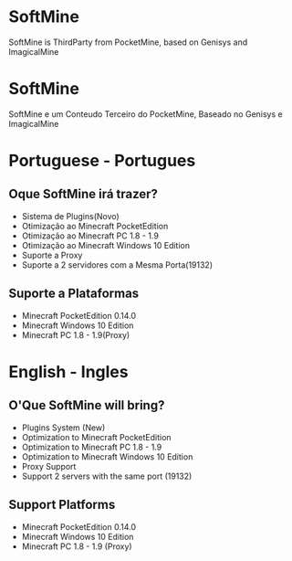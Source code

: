 # SoftMine
SoftMine is ThirdParty from PocketMine, based on Genisys and ImagicalMine
# SoftMine
SoftMine e um Conteudo Terceiro do PocketMine, Baseado no Genisys e ImagicalMine

# Portuguese - Portugues

## Oque SoftMine irá trazer?
- Sistema de Plugins(Novo)
- Otimização ao Minecraft PocketEdition
- Otimização ao Minecraft PC 1.8 - 1.9
- Otimização ao Minecraft Windows 10 Edition
- Suporte a Proxy
- Suporte a 2 servidores com a Mesma Porta(19132)

## Suporte a Plataformas
- Minecraft PocketEdition 0.14.0
- Minecraft Windows 10 Edition
- Minecraft PC 1.8 - 1.9(Proxy)

# English - Ingles

## O'Que SoftMine will bring?
- Plugins System (New)
- Optimization to Minecraft PocketEdition
- Optimization to Minecraft PC 1.8 - 1.9
- Optimization to Minecraft Windows 10 Edition
- Proxy Support
- Support 2 servers with the same port (19132)

## Support Platforms
- Minecraft PocketEdition 0.14.0
- Minecraft Windows 10 Edition
- Minecraft PC 1.8 - 1.9 (Proxy)
